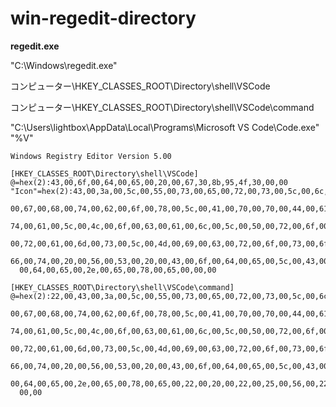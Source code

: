 # win-regedit-directory

**regedit.exe**

"C:\Windows\regedit.exe"

コンピューター\HKEY_CLASSES_ROOT\Directory\shell\VSCode

コンピューター\HKEY_CLASSES_ROOT\Directory\shell\VSCode\command

"C:\Users\lightbox\AppData\Local\Programs\Microsoft VS Code\Code.exe" "%V"

```reg
Windows Registry Editor Version 5.00

[HKEY_CLASSES_ROOT\Directory\shell\VSCode]
@=hex(2):43,00,6f,00,64,00,65,00,20,00,67,30,8b,95,4f,30,00,00
"Icon"=hex(2):43,00,3a,00,5c,00,55,00,73,00,65,00,72,00,73,00,5c,00,6c,00,69,\
  00,67,00,68,00,74,00,62,00,6f,00,78,00,5c,00,41,00,70,00,70,00,44,00,61,00,\
  74,00,61,00,5c,00,4c,00,6f,00,63,00,61,00,6c,00,5c,00,50,00,72,00,6f,00,67,\
  00,72,00,61,00,6d,00,73,00,5c,00,4d,00,69,00,63,00,72,00,6f,00,73,00,6f,00,\
  66,00,74,00,20,00,56,00,53,00,20,00,43,00,6f,00,64,00,65,00,5c,00,43,00,6f,\
  00,64,00,65,00,2e,00,65,00,78,00,65,00,00,00

[HKEY_CLASSES_ROOT\Directory\shell\VSCode\command]
@=hex(2):22,00,43,00,3a,00,5c,00,55,00,73,00,65,00,72,00,73,00,5c,00,6c,00,69,\
  00,67,00,68,00,74,00,62,00,6f,00,78,00,5c,00,41,00,70,00,70,00,44,00,61,00,\
  74,00,61,00,5c,00,4c,00,6f,00,63,00,61,00,6c,00,5c,00,50,00,72,00,6f,00,67,\
  00,72,00,61,00,6d,00,73,00,5c,00,4d,00,69,00,63,00,72,00,6f,00,73,00,6f,00,\
  66,00,74,00,20,00,56,00,53,00,20,00,43,00,6f,00,64,00,65,00,5c,00,43,00,6f,\
  00,64,00,65,00,2e,00,65,00,78,00,65,00,22,00,20,00,22,00,25,00,56,00,22,00,\
  00,00

